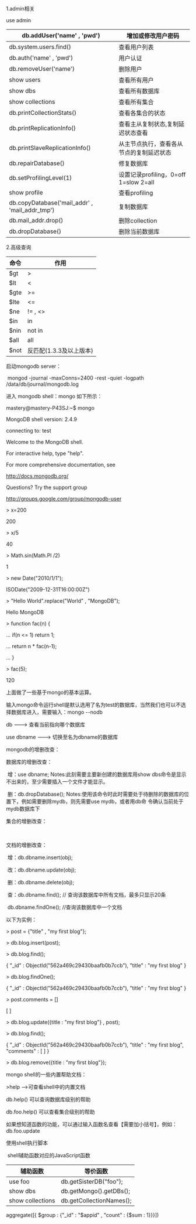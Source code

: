 1.admin相关

use admin

| db.addUser('name' , 'pwd')                     | 增加或修改用户密码                       |
| ---------------------------------------------- | ---------------------------------------- |
| db.system.users.find()                         | 查看用户列表                             |
| db.auth('name' , 'pwd')                        | 用户认证                                 |
| db.removeUser('name')                          | 删除用户                                 |
| show users                                     | 查看所有用户                             |
| show dbs                                       | 查看所有数据库                           |
| show collections                               | 查看所有集合                             |
| db.printCollectionStats()                      | 查看各集合的状态                         |
| db.printReplicationInfo()                      | 查看主从复制状态,复制延迟状态查看        |
| db.printSlaveReplicationInfo()                 | 从主节点执行，查看各从节点的复制延迟状态 |
| db.repairDatabase()                            | 修复数据库                               |
| db.setProfilingLevel(1)                        | 设置记录profiling，0=off  1=slow  2=all  |
| show profile                                   | 查看profiling                            |
| db.copyDatabase('mail_addr' , 'mail_addr_tmp') | 复制数据库                               |
| db.mail_addr.drop()                            | 删除collection                           |
| db.dropDatabase()                              | 删除当前数据库                           |

2.高级查询

| 命令 | 作用                    |
| ---- | ----------------------- |
| $gt  | >                       |
| $lt  | <                       |
| $gte | >=                      |
| $lte | <=                      |
| $ne  | != , <>                 |
| $in  | in                      |
| $nin | not in                  |
| $all | all                     |
| $not | 反匹配(1.3.3及以上版本) |

启动mongodb server：

​     mongod -journal -maxConns=2400 -rest -quiet -logpath /data/db/journal/mongodb.log

进入 mongodb shell：mongo      如下所示：         

mastery@mastery-P43SJ:~$ mongo

MongoDB shell version: 2.4.9

connecting to: test

Welcome to the MongoDB shell.

For interactive help, type "help".

For more comprehensive documentation, see

http://docs.mongodb.org/

Questions? Try the support group

http://groups.google.com/group/mongodb-user

\> x=200

200

\> x/5

40

\> Math.sin(Math.PI /2)

1

\> new Date("2010/1/1");

ISODate("2009-12-31T16:00:00Z")

\> "Hello World".replace("World" , "MongoDB");

Hello MongoDB

\> function fac(n) {

... if(n <= 1) return 1;

... return n * fac(n-1);

... }

\> fac(5);

120

上面做了一些基于mongo的基本运算。

输入mongo命令运行shell是默认选用了名为test的数据库，当然我们也可以不选择数据库进入，需要输入：mongo --nodb

db  ---> 查看当前指向哪个数据库

use dbname   ---> 切换至名为dbname的数据库

mongodb的增删改查：

数据库的增删改查：

​     增：use dbname;                 Notes:此刻需要主要新创建的数据库用show dbs命令是显示不出来的，至少需要插入一个文件才能显示。

​     删：db.dropDatabase();    Notes:使用该命令时此时需要处于待删除的数据库的位置下，例如需要删除mydb，则先需要use mydb，或者用db命                                                     令确认当前处于mydb数据库下

集合的增删改查：

​    

文档的增删改查：

​    增：db.dbname.insert(obj);    

​    改：db.dbname.update(obj);

​    删：db.dbname.delete(obj);

​    查：db.dbname.find(); // 查询该数据库中所有文档，最多只显示20条

​           db.dbname.findOne();     //查询该数据库中一个文档

以下为实例：

\> post = {"title" , "my first blog"};

\> db.blog.insert(post);

\> db.blog.find();

{ "_id" : ObjectId("562a469c29430baafb0b7ccb"), "title" : "my first blog" }

\> db.blog.findOne();

{ "_id" : ObjectId("562a469c29430baafb0b7ccb"), "title" : "my first blog" }

\> post.comments = []

[ ]

\> db.blog.update({title : "my first blog"} , post);

\> db.blog.find();

{ "_id" : ObjectId("562a469c29430baafb0b7ccb"), "title" : "my first blog", "comments" : [ ] }

\> db.blog.remove({title : "my first blog"});

mongo shell的一些内置帮助文档：

\>help          -->可查看shell中的内置文档

db.help()     可以查询数据库级别的帮助

db.foo.help()     可以查看集合级别的帮助

如果想知道函数的功能，可以通过输入函数名查看【需要加小括号】，例如：db.foo.update

使用shell执行脚本

​                                                           shell辅助函数对应的JavaScript函数

| 辅助函数         | 等价函数                 |
| ---------------- | ------------------------ |
| use foo          | db.getSisterDB("foo");   |
| show dbs         | db.getMongo().getDBs();  |
| show collections | db.getCollectionNames(); |

aggregate([{ $group : {"_id" : "$appid" , "count" : {$sum : 1}}}])